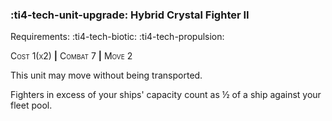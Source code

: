 ### :ti4-tech-unit-upgrade: **Hybrid Crystal Fighter II**

Requirements: :ti4-tech-biotic: :ti4-tech-propulsion:

<span style="font-variant:small-caps;">Cost 1(x2)</span> __|__ <span style="font-variant:small-caps;">Combat 7</span> __|__ <span style="font-variant:small-caps;">Move 2</span>

This unit may move without being transported.

Fighters in excess of your ships' capacity count as ½ of a ship against your fleet pool.

